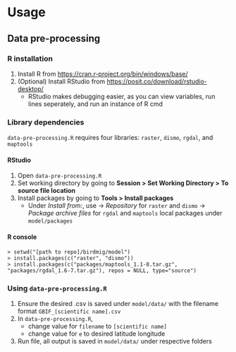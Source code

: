 # Usage

## Data pre-processing 

### R installation

1. Install R from https://cran.r-project.org/bin/windows/base/
2. (Optional) Install RStudio from https://posit.co/download/rstudio-desktop/
    - RStudio makes debugging easier, as you can view variables, run lines
      seperately, and run an instance of R cmd 

### Library dependencies

`data-pre-processing.R` requires four libraries: `raster`, `dismo`, `rgdal`, and
`maptools`

#### RStudio
1. Open `data-pre-processing.R`
2. Set working directory by going to **Session > Set Working Directory > To source file location**
3. Install packages by going to **Tools > Install packages**
    - Under *Install from:*, use
        -> *Repository* for `raster` and `dismo`
        -> *Package archive files* for `rgdal` and `maptools` local packages
        under `model/packages`

#### R console
```
> setwd("[path to repo]/birdmig/model")
> install.packages(c("raster", "dismo"))
> install.packages(c("packages/maptools_1.1-8.tar.gz", "packages/rgdal_1.6-7.tar.gz"), repos = NULL, type="source")
```

### Using `data-pre-processing.R`
1. Ensure the desired .csv is saved under `model/data/` with the filename format `GBIF_[scientific name].csv`
2. In `data-pre-processing.R`,
    - change value for `filename` to `[scientific name]`
    - change value for `e` to desired latitude longitude
3. Run file, all output is saved in `model/data/` under respective folders
